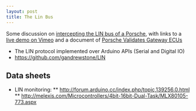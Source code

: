```yaml
---
layout: post
title: The Lin Bus
---
```

Some discussion on [intercepting the LIN bus of a Porsche](http://www.planet-9.com/981-cayman-boxster-electronics/92254-video-arduino-intercepting-981-lin-bus-signals.html), with links to a [live demo on Vimeo](http://vimeo.com/84498522) and a document of [Porsche Validates Gateway ECUs](http://vector.com/portal/medien/cmc/press/PND/CANoe_Porsche_PETRA_ATZ_201011_PressArticle_EN.pdf)

* The LIN protocol implemented over Arduino APIs (Serial and Digital IO)
* https://github.com/gandrewstone/LIN

## Data sheets
* LIN monitoring:
** http://forum.arduino.cc/index.php/topic,139256.0.html
** http://melexis.com/Microcontrollers/4bit-16bit-Dual-Task/MLX80105-773.aspx
